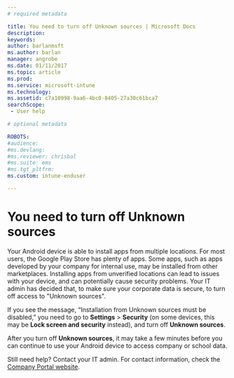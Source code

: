 ```yaml
---
# required metadata

title: You need to turn off Unknown sources | Microsoft Docs
description:
keywords:
author: barlanmsftms.author: barlan
manager: angrobe
ms.date: 01/11/2017
ms.topic: article
ms.prod:
ms.service: microsoft-intune
ms.technology:
ms.assetid: c7a10998-9aa6-4bc0-8405-27a30c61bca7searchScope: - User help

# optional metadata

ROBOTS:  
#audience:
#ms.devlang:
#ms.reviewer: chrisbal
#ms.suite: ems
#ms.tgt_pltfrm:
ms.custom: intune-enduser

---
```


# You need to turn off Unknown sources

Your Android device is able to install apps from multiple locations. For most users, the Google Play Store has plenty of apps. Some apps, such as apps developed by your company for internal use, may be installed from other marketplaces. Installing apps from unverified locations can lead to issues with your device, and can potentially cause security problems. Your IT admin has decided that, to make sure your corporate data is secure, to turn off access to "Unknown sources".

If you see the message, “Installation from Unknown sources must be disabled,” you need to go to **Settings** > **Security** (on some devices, this may be **Lock screen and security** instead), and turn off **Unknown sources**.

After you turn off **Unknown sources**, it may take a few minutes before you can continue to use your Android device to access company or school data.

Still need help? Contact your IT admin. For contact information, check the [Company Portal website](http://portal.manage.microsoft.com).

